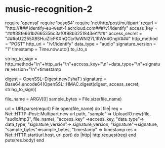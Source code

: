 # music-recognition-2
require 'openssl'
require 'base64'
require 'net/http/post/multipart'
requrl = "http://### identify-eu-west-1.acrcloud.com###/v1/identify"
access_key = "###38fe661b266535bc3af0f98b3251843eY###"
access_secret = "###oU2255X8SHuiZIcFKXhQCtx9aWNl27L1RWn4GngV###"
http_method = "POST"
http_uri = "/v1/identify"
data_type = "audio"
signature_version = "1"
timestamp = Time.now.utc().to_i.to_s

string_to_sign = http_method+"\n"+http_uri+"\n"+access_key+"\n"+data_type+"\n"+signature_version+"\n"+timestamp

digest = OpenSSL::Digest.new('sha1')
signature = Base64.encode64(OpenSSL::HMAC.digest(digest, access_secret, string_to_sign))

file_name = ARGV[0]
sample_bytes = File.size(file_name)

url = URI.parse(requrl)
File.open(file_name) do |file|
  req = Net::HTTP::Post::Multipart.new url.path,
    "sample" => UploadIO.new(file, "audio/mp3", file_name),
    "access_key" =>access_key,
    "data_type"=> data_type,
    "signature_version"=> signature_version,
    "signature"=>signature,
    "sample_bytes"=>sample_bytes,
    "timestamp" => timestamp
  res = Net::HTTP.start(url.host, url.port) do |http|
    http.request(req)
  end
  puts(res.body)
end
